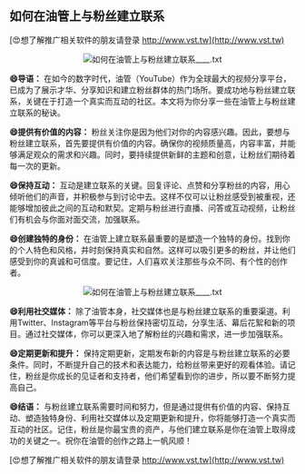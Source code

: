 ## **如何在油管上与粉丝建立联系**

[😍想了解推广相关软件的朋友请登录 http://www.vst.tw](http://www.vst.tw)

 <center><img src="https://vst.tw/MP4/tuiguang/png/7.png" alt="如何在油管上与粉丝建立联系____.txt"></center>

**😄导语：**
在如今的数字时代，油管（YouTube）作为全球最大的视频分享平台，已成为了展示才华、分享知识和建立粉丝群体的热门场所。要成功地与粉丝建立联系，关键在于打造一个真实而互动的社区。本文将为你分享一些在油管上与粉丝建立联系的秘诀。

**😄提供有价值的内容：**
粉丝关注你是因为他们对你的内容感兴趣。因此，要想与粉丝建立联系，首先要提供有价值的内容。确保你的视频质量高，内容丰富，并能够满足观众的需求和兴趣。同时，要持续提供新鲜的主题和创意，让粉丝们期待着每一次的更新。

**😄保持互动：**
互动是建立联系的关键。回复评论、点赞和分享粉丝的内容，用心倾听他们的声音，并积极参与到讨论中去。这样不仅可以让粉丝感受到被重视，还能够增加彼此之间的互动和默契。定期与粉丝进行直播、问答或互动视频，让粉丝们有机会与你面对面交流，加强联系。

**😄创建独特的身份：**
在油管上建立联系最重要的是塑造一个独特的身份。找到你的个人特色和风格，并时刻保持真实和自然。这样可以吸引更多的粉丝，并让他们感受到你的真诚和可信度。要记住，人们喜欢关注那些与众不同、有个性的创作者。

 <center><img src="https://vst.tw/MP4/tuiguang/png/0.png" alt="如何在油管上与粉丝建立联系____.txt"></center>

**😄利用社交媒体：**
除了油管本身，社交媒体也是与粉丝建立联系的重要渠道。利用Twitter、Instagram等平台与粉丝保持密切互动，分享生活、幕后花絮和新的项目。通过社交媒体，你可以更深入地了解粉丝的兴趣和需求，进一步加强联系。

**😄定期更新和提升：**
保持定期更新，定期发布新的内容是与粉丝建立联系的必要条件。同时，不断提升自己的技术和表达能力，给粉丝带来更好的观看体验。请记住，粉丝是你成长的见证者和支持者，他们希望看到你的进步，所以要不断努力提高自己。

**😄结语：**
与粉丝建立联系需要时间和努力，但是通过提供有价值的内容、保持互动、塑造独特身份、利用社交媒体以及定期更新和提升，你将能够打造一个真实而互动的社区。记住，粉丝是你最宝贵的资产，与他们建立联系是你在油管上取得成功的关键之一。祝你在油管的创作之路上一帆风顺！

[😍想了解推广相关软件的朋友请登录 http://www.vst.tw](http://www.vst.tw)



